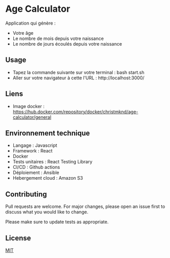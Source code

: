 # Age Calculator

Application qui génère :

- Votre âge
- Le nombre de mois depuis votre naissance
- Le nombre de jours écoulés depuis votre naissance

## Usage

- Tapez la commande suivante sur votre terminal : bash start.sh
- Aller sur votre navigateur à cette l'URL : http://localhost:3000/

## Liens

- Image docker : https://hub.docker.com/repository/docker/christmknd/age-calculator/general

## Environnement technique

- Langage : Javascript
- Framework : React
- Docker
- Tests unitaires : React Testing Library
- CI/CD : Github actions
- Déploiement : Ansible
- Hebergement cloud : Amazon S3

## Contributing

Pull requests are welcome. For major changes, please open an issue first
to discuss what you would like to change.

Please make sure to update tests as appropriate.

## License

[MIT](https://choosealicense.com/licenses/mit/)
